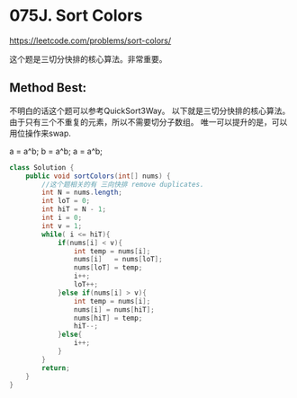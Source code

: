 # 075J. Sort Colors
https://leetcode.com/problems/sort-colors/

这个题是三切分快排的核心算法。非常重要。
## Method Best: 
不明白的话这个题可以参考QuickSort3Way。
以下就是三切分快排的核心算法。由于只有三个不重复的元素，所以不需要切分子数组。
唯一可以提升的是，可以用位操作来swap.

a = a^b;
b = a^b;
a = a^b;
```java
class Solution {
    public void sortColors(int[] nums) {
        //这个题相关的有 三向快排 remove duplicates.
        int N = nums.length;
        int loT = 0; 
        int hiT = N - 1;
        int i = 0;
        int v = 1;
        while( i <= hiT){
            if(nums[i] < v){
                int temp = nums[i];
                nums[i]   = nums[loT];
                nums[loT] = temp;
                i++;
                loT++;
            }else if(nums[i] > v){
                int temp = nums[i];
                nums[i] = nums[hiT];
                nums[hiT] = temp;
                hiT--;
            }else{
                i++;
            }
        }
        return;
    }
}
```